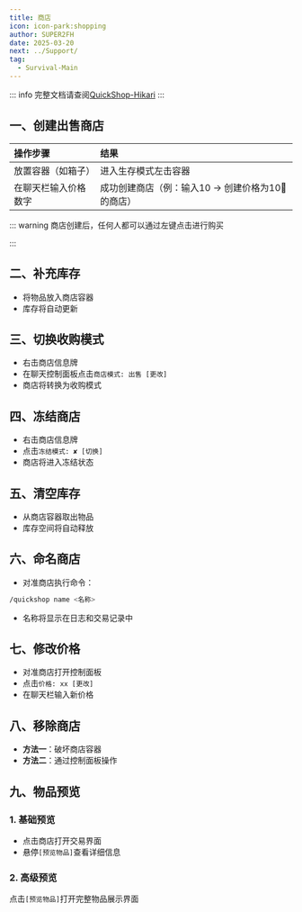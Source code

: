 ```yaml
---
title: 商店
icon: icon-park:shopping
author: SUPER2FH
date: 2025-03-20
next: ../Support/
tag:
  - Survival-Main
---
```




::: info 完整文档请查阅[QuickShop-Hikari](https://quickshop-community.github.io/QuickShop-Hikari-Documents/zh-CN/docs/category/features)
:::


## 一、创建出售商店

| 操作步骤               | 结果                     |
|:-----------------------|:-------------------------|
| 放置容器（如箱子）   | 进入生存模式左击容器      |
| 在聊天栏输入价格数字 | 成功创建商店（例：输入10 → 创建价格为10🍉的商店） |

::: warning 商店创建后，任何人都可以通过左键点击进行购买

:::

## 二、补充库存

- 将物品放入商店容器
- 库存将自动更新


## 三、切换收购模式
- 右击商店信息牌
- 在聊天控制面板点击`商店模式: 出售 [更改]`
- 商店将转换为收购模式


## 四、冻结商店
- 右击商店信息牌
- 点击`冻结模式: ✘ [切换]`
- 商店将进入冻结状态


## 五、清空库存
- 从商店容器取出物品
- 库存空间将自动释放

## 六、命名商店
- 对准商店执行命令：
```bash
/quickshop name <名称>
```
- 名称将显示在日志和交易记录中


## 七、修改价格
- 对准商店打开控制面板
- 点击`价格: xx [更改]`
- 在聊天栏输入新价格


## 八、移除商店
- **方法一**：破坏商店容器
- **方法二**：通过控制面板操作

## 九、物品预览
### 1. 基础预览
- 点击商店打开交易界面
- 悬停`[预览物品]`查看详细信息

### 2. 高级预览
点击`[预览物品]`打开完整物品展示界面
